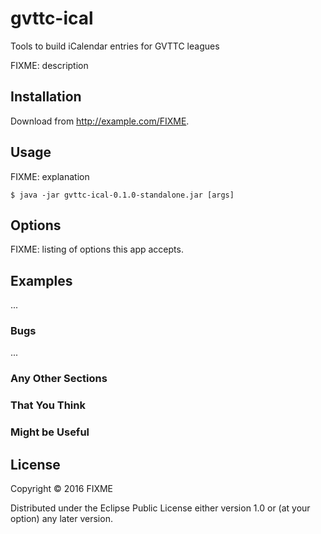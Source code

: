 # gvttc-ical
Tools to build iCalendar entries for GVTTC leagues

FIXME: description

## Installation

Download from http://example.com/FIXME.

## Usage

FIXME: explanation

    $ java -jar gvttc-ical-0.1.0-standalone.jar [args]

## Options

FIXME: listing of options this app accepts.

## Examples

...

### Bugs

...

### Any Other Sections
### That You Think
### Might be Useful

## License

Copyright © 2016 FIXME

Distributed under the Eclipse Public License either version 1.0 or (at
your option) any later version.
